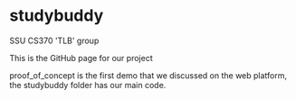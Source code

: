 studybuddy
==========

SSU CS370 'TLB' group

This is the GitHub page for our project

proof_of_concept is the first demo that we discussed on the web platform, the studybuddy folder has our main code.
